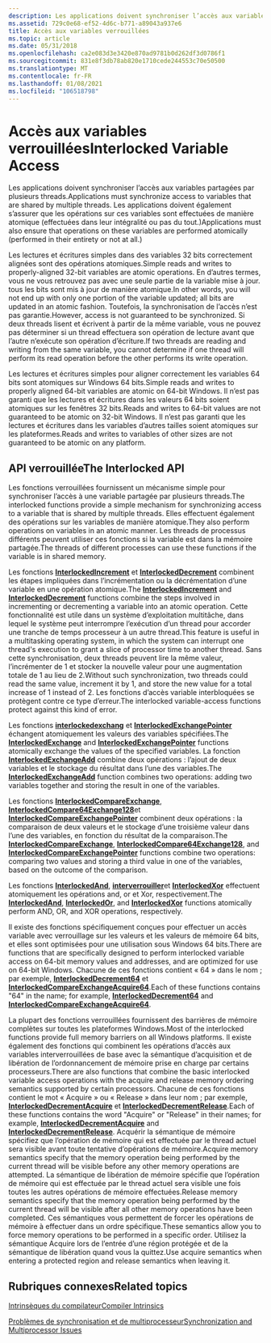 ```yaml
---
description: Les applications doivent synchroniser l’accès aux variables partagées par plusieurs threads.
ms.assetid: 729c0e68-ef52-4d6c-b771-a89043a937e6
title: Accès aux variables verrouillées
ms.topic: article
ms.date: 05/31/2018
ms.openlocfilehash: ca2e083d3e3420e870ad9781b0d262df3d0786f1
ms.sourcegitcommit: 831e8f3db78ab820e1710cede244553c70e50500
ms.translationtype: MT
ms.contentlocale: fr-FR
ms.lasthandoff: 01/08/2021
ms.locfileid: "106518798"
---
```

# <a name="interlocked-variable-access"></a><span data-ttu-id="fae0e-103">Accès aux variables verrouillées</span><span class="sxs-lookup"><span data-stu-id="fae0e-103">Interlocked Variable Access</span></span>

<span data-ttu-id="fae0e-104">Les applications doivent synchroniser l’accès aux variables partagées par plusieurs threads.</span><span class="sxs-lookup"><span data-stu-id="fae0e-104">Applications must synchronize access to variables that are shared by multiple threads.</span></span> <span data-ttu-id="fae0e-105">Les applications doivent également s’assurer que les opérations sur ces variables sont effectuées de manière atomique (effectuées dans leur intégralité ou pas du tout.)</span><span class="sxs-lookup"><span data-stu-id="fae0e-105">Applications must also ensure that operations on these variables are performed atomically (performed in their entirety or not at all.)</span></span>

<span data-ttu-id="fae0e-106">Les lectures et écritures simples dans des variables 32 bits correctement alignées sont des opérations atomiques.</span><span class="sxs-lookup"><span data-stu-id="fae0e-106">Simple reads and writes to properly-aligned 32-bit variables are atomic operations.</span></span> <span data-ttu-id="fae0e-107">En d’autres termes, vous ne vous retrouvez pas avec une seule partie de la variable mise à jour. tous les bits sont mis à jour de manière atomique.</span><span class="sxs-lookup"><span data-stu-id="fae0e-107">In other words, you will not end up with only one portion of the variable updated; all bits are updated in an atomic fashion.</span></span> <span data-ttu-id="fae0e-108">Toutefois, la synchronisation de l’accès n’est pas garantie.</span><span class="sxs-lookup"><span data-stu-id="fae0e-108">However, access is not guaranteed to be synchronized.</span></span> <span data-ttu-id="fae0e-109">Si deux threads lisent et écrivent à partir de la même variable, vous ne pouvez pas déterminer si un thread effectuera son opération de lecture avant que l’autre n’exécute son opération d’écriture.</span><span class="sxs-lookup"><span data-stu-id="fae0e-109">If two threads are reading and writing from the same variable, you cannot determine if one thread will perform its read operation before the other performs its write operation.</span></span>

<span data-ttu-id="fae0e-110">Les lectures et écritures simples pour aligner correctement les variables 64 bits sont atomiques sur Windows 64 bits.</span><span class="sxs-lookup"><span data-stu-id="fae0e-110">Simple reads and writes to properly aligned 64-bit variables are atomic on 64-bit Windows.</span></span> <span data-ttu-id="fae0e-111">Il n’est pas garanti que les lectures et écritures dans les valeurs 64 bits soient atomiques sur les fenêtres 32 bits.</span><span class="sxs-lookup"><span data-stu-id="fae0e-111">Reads and writes to 64-bit values are not guaranteed to be atomic on 32-bit Windows.</span></span> <span data-ttu-id="fae0e-112">Il n’est pas garanti que les lectures et écritures dans les variables d’autres tailles soient atomiques sur les plateformes.</span><span class="sxs-lookup"><span data-stu-id="fae0e-112">Reads and writes to variables of other sizes are not guaranteed to be atomic on any platform.</span></span>

## <a name="the-interlocked-api"></a><span data-ttu-id="fae0e-113">API verrouillée</span><span class="sxs-lookup"><span data-stu-id="fae0e-113">The Interlocked API</span></span>

<span data-ttu-id="fae0e-114">Les fonctions verrouillées fournissent un mécanisme simple pour synchroniser l’accès à une variable partagée par plusieurs threads.</span><span class="sxs-lookup"><span data-stu-id="fae0e-114">The interlocked functions provide a simple mechanism for synchronizing access to a variable that is shared by multiple threads.</span></span> <span data-ttu-id="fae0e-115">Elles effectuent également des opérations sur les variables de manière atomique.</span><span class="sxs-lookup"><span data-stu-id="fae0e-115">They also perform operations on variables in an atomic manner.</span></span> <span data-ttu-id="fae0e-116">Les threads de processus différents peuvent utiliser ces fonctions si la variable est dans la mémoire partagée.</span><span class="sxs-lookup"><span data-stu-id="fae0e-116">The threads of different processes can use these functions if the variable is in shared memory.</span></span>

<span data-ttu-id="fae0e-117">Les fonctions [**InterlockedIncrement**](/windows/win32/api/winnt/nf-winnt-interlockedincrement) et [**InterlockedDecrement**](/windows/win32/api/winnt/nf-winnt-interlockeddecrement) combinent les étapes impliquées dans l’incrémentation ou la décrémentation d’une variable en une opération atomique.</span><span class="sxs-lookup"><span data-stu-id="fae0e-117">The [**InterlockedIncrement**](/windows/win32/api/winnt/nf-winnt-interlockedincrement) and [**InterlockedDecrement**](/windows/win32/api/winnt/nf-winnt-interlockeddecrement) functions combine the steps involved in incrementing or decrementing a variable into an atomic operation.</span></span> <span data-ttu-id="fae0e-118">Cette fonctionnalité est utile dans un système d’exploitation multitâche, dans lequel le système peut interrompre l’exécution d’un thread pour accorder une tranche de temps processeur à un autre thread.</span><span class="sxs-lookup"><span data-stu-id="fae0e-118">This feature is useful in a multitasking operating system, in which the system can interrupt one thread's execution to grant a slice of processor time to another thread.</span></span> <span data-ttu-id="fae0e-119">Sans cette synchronisation, deux threads peuvent lire la même valeur, l’incrémenter de 1 et stocker la nouvelle valeur pour une augmentation totale de 1 au lieu de 2.</span><span class="sxs-lookup"><span data-stu-id="fae0e-119">Without such synchronization, two threads could read the same value, increment it by 1, and store the new value for a total increase of 1 instead of 2.</span></span> <span data-ttu-id="fae0e-120">Les fonctions d’accès variable interbloquées se protègent contre ce type d’erreur.</span><span class="sxs-lookup"><span data-stu-id="fae0e-120">The interlocked variable-access functions protect against this kind of error.</span></span>

<span data-ttu-id="fae0e-121">Les fonctions [**interlockedexchang**](/windows/win32/api/winnt/nf-winnt-interlockedexchange) et [**InterlockedExchangePointer**](/windows/win32/api/winnt/nf-winnt-interlockedexchangepointer) échangent atomiquement les valeurs des variables spécifiées.</span><span class="sxs-lookup"><span data-stu-id="fae0e-121">The [**InterlockedExchange**](/windows/win32/api/winnt/nf-winnt-interlockedexchange) and [**InterlockedExchangePointer**](/windows/win32/api/winnt/nf-winnt-interlockedexchangepointer) functions atomically exchange the values of the specified variables.</span></span> <span data-ttu-id="fae0e-122">La fonction [**InterlockedExchangeAdd**](/windows/win32/api/winnt/nf-winnt-interlockedexchangeadd) combine deux opérations : l’ajout de deux variables et le stockage du résultat dans l’une des variables.</span><span class="sxs-lookup"><span data-stu-id="fae0e-122">The [**InterlockedExchangeAdd**](/windows/win32/api/winnt/nf-winnt-interlockedexchangeadd) function combines two operations: adding two variables together and storing the result in one of the variables.</span></span>

<span data-ttu-id="fae0e-123">Les fonctions [**InterlockedCompareExchange**](/windows/win32/api/winnt/nf-winnt-interlockedcompareexchange), [**InterlockedCompare64Exchange128**](/previous-versions/windows/desktop/legacy/ms683553(v=vs.85))et [**InterlockedCompareExchangePointer**](/windows/win32/api/winnt/nf-winnt-interlockedcompareexchangepointer) combinent deux opérations : la comparaison de deux valeurs et le stockage d’une troisième valeur dans l’une des variables, en fonction du résultat de la comparaison.</span><span class="sxs-lookup"><span data-stu-id="fae0e-123">The [**InterlockedCompareExchange**](/windows/win32/api/winnt/nf-winnt-interlockedcompareexchange), [**InterlockedCompare64Exchange128**](/previous-versions/windows/desktop/legacy/ms683553(v=vs.85)), and [**InterlockedCompareExchangePointer**](/windows/win32/api/winnt/nf-winnt-interlockedcompareexchangepointer) functions combine two operations: comparing two values and storing a third value in one of the variables, based on the outcome of the comparison.</span></span>

<span data-ttu-id="fae0e-124">Les fonctions [**InterlockedAnd**](/windows/win32/api/winnt/nf-winnt-interlockedand), [**interverrouiller**](/windows/win32/api/winnt/nf-winnt-interlockedor)et [**InterlockedXor**](/windows/win32/api/winnt/nf-winnt-interlockedxor) effectuent atomiquement les opérations and, or et Xor, respectivement.</span><span class="sxs-lookup"><span data-stu-id="fae0e-124">The [**InterlockedAnd**](/windows/win32/api/winnt/nf-winnt-interlockedand), [**InterlockedOr**](/windows/win32/api/winnt/nf-winnt-interlockedor), and [**InterlockedXor**](/windows/win32/api/winnt/nf-winnt-interlockedxor) functions atomically perform AND, OR, and XOR operations, respectively.</span></span>

<span data-ttu-id="fae0e-125">Il existe des fonctions spécifiquement conçues pour effectuer un accès variable avec verrouillage sur les valeurs et les valeurs de mémoire 64 bits, et elles sont optimisées pour une utilisation sous Windows 64 bits.</span><span class="sxs-lookup"><span data-stu-id="fae0e-125">There are functions that are specifically designed to perform interlocked variable access on 64-bit memory values and addresses, and are optimized for use on 64-bit Windows.</span></span> <span data-ttu-id="fae0e-126">Chacune de ces fonctions contient « 64 » dans le nom ; par exemple, [**InterlockedDecrement64**](/windows/win32/api/winnt/nf-winnt-interlockeddecrement64) et [**InterlockedCompareExchangeAcquire64**](/previous-versions/windows/desktop/legacy/ms683566(v=vs.85)).</span><span class="sxs-lookup"><span data-stu-id="fae0e-126">Each of these functions contains "64" in the name; for example, [**InterlockedDecrement64**](/windows/win32/api/winnt/nf-winnt-interlockeddecrement64) and [**InterlockedCompareExchangeAcquire64**](/previous-versions/windows/desktop/legacy/ms683566(v=vs.85)).</span></span>

<span data-ttu-id="fae0e-127">La plupart des fonctions verrouillées fournissent des barrières de mémoire complètes sur toutes les plateformes Windows.</span><span class="sxs-lookup"><span data-stu-id="fae0e-127">Most of the interlocked functions provide full memory barriers on all Windows platforms.</span></span> <span data-ttu-id="fae0e-128">Il existe également des fonctions qui combinent les opérations d’accès aux variables interverrouillées de base avec la sémantique d’acquisition et de libération de l’ordonnancement de mémoire prise en charge par certains processeurs.</span><span class="sxs-lookup"><span data-stu-id="fae0e-128">There are also functions that combine the basic interlocked variable access operations with the acquire and release memory ordering semantics supported by certain processors.</span></span> <span data-ttu-id="fae0e-129">Chacune de ces fonctions contient le mot « Acquire » ou « Release » dans leur nom ; par exemple, [**InterlockedDecrementAcquire**](/previous-versions/windows/desktop/legacy/ms683583(v=vs.85)) et [**InterlockedDecrementRelease**](/previous-versions/windows/desktop/legacy/ms683586(v=vs.85)).</span><span class="sxs-lookup"><span data-stu-id="fae0e-129">Each of these functions contains the word "Acquire" or "Release" in their names; for example, [**InterlockedDecrementAcquire**](/previous-versions/windows/desktop/legacy/ms683583(v=vs.85)) and [**InterlockedDecrementRelease**](/previous-versions/windows/desktop/legacy/ms683586(v=vs.85)).</span></span> <span data-ttu-id="fae0e-130">Acquérir la sémantique de mémoire spécifiez que l’opération de mémoire qui est effectuée par le thread actuel sera visible avant toute tentative d’opérations de mémoire.</span><span class="sxs-lookup"><span data-stu-id="fae0e-130">Acquire memory semantics specify that the memory operation being performed by the current thread will be visible before any other memory operations are attempted.</span></span> <span data-ttu-id="fae0e-131">La sémantique de libération de mémoire spécifie que l’opération de mémoire qui est effectuée par le thread actuel sera visible une fois toutes les autres opérations de mémoire effectuées.</span><span class="sxs-lookup"><span data-stu-id="fae0e-131">Release memory semantics specify that the memory operation being performed by the current thread will be visible after all other memory operations have been completed.</span></span> <span data-ttu-id="fae0e-132">Ces sémantiques vous permettent de forcer les opérations de mémoire à effectuer dans un ordre spécifique.</span><span class="sxs-lookup"><span data-stu-id="fae0e-132">These semantics allow you to force memory operations to be performed in a specific order.</span></span> <span data-ttu-id="fae0e-133">Utilisez la sémantique Acquire lors de l’entrée d’une région protégée et de la sémantique de libération quand vous la quittez.</span><span class="sxs-lookup"><span data-stu-id="fae0e-133">Use acquire semantics when entering a protected region and release semantics when leaving it.</span></span>

## <a name="related-topics"></a><span data-ttu-id="fae0e-134">Rubriques connexes</span><span class="sxs-lookup"><span data-stu-id="fae0e-134">Related topics</span></span>

<dl> <dt>

[<span data-ttu-id="fae0e-135">Intrinsèques du compilateur</span><span class="sxs-lookup"><span data-stu-id="fae0e-135">Compiler Intrinsics</span></span>](/cpp/intrinsics/compiler-intrinsics?view=vs-2019)
</dt> <dt>

[<span data-ttu-id="fae0e-136">Problèmes de synchronisation et de multiprocesseur</span><span class="sxs-lookup"><span data-stu-id="fae0e-136">Synchronization and Multiprocessor Issues</span></span>](synchronization-and-multiprocessor-issues.md)
</dt> </dl>

 

 
